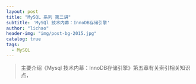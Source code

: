 ```yaml
---
layout: post
title: "MySQL 系列 第二讲"
subtitle: 'MySQl 技术内幕：InnoDB存储引擎'
author: "lichao"
header-img: "img/post-bg-2015.jpg"
catalog: true
tags:
  - MySQL
---
```


> 主要介绍《Mysql 技术内幕：InnoDB存储引擎》第五章有关索引相关知识点，

